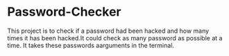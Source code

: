 # Password-Checker

This project is to check if a password had been hacked and how many times it has been hacked.It could check as many password as possible at a time. It takes these passwords 
aarguments in the terminal.

